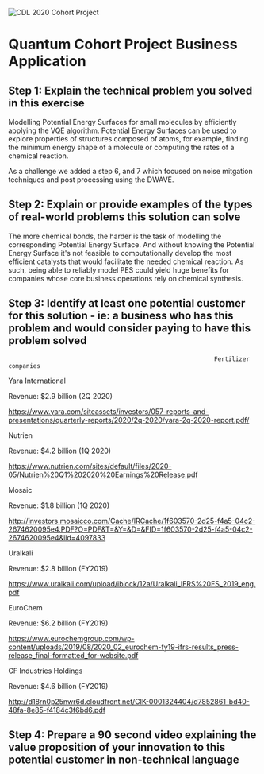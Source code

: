 ![CDL 2020 Cohort Project](../figures/CDL_logo.jpg)
# Quantum Cohort Project Business Application


## Step 1: Explain the technical problem you solved in this exercise

Modelling Potential Energy Surfaces for small molecules by efficiently applying the VQE algorithm. Potential Energy Surfaces can be used to explore properties of structures composed of atoms, for example, finding the minimum energy shape of a molecule or computing the rates of a chemical reaction.

As a challenge we added a step 6, and 7 which focused on noise mitgation techniques and post processing using the DWAVE. 

## Step 2: Explain or provide examples of the types of real-world problems this solution can solve

The more chemical bonds, the harder is the task of modelling the corresponding Potential Energy Surface. And without knowing the Potential Energy Surface it's not feasible to computationally develop the most efficient catalysts that would facilitate the needed chemical reaction. As such, being able to reliably model PES could yield huge benefits for companies whose core business operations rely on chemical synthesis.

## Step 3: Identify at least one potential customer for this solution - ie: a business who has this problem and would consider paying to have this problem solved
 
                                                              Fertilizer companies

 Yara International

Revenue: $2.9 billion (2Q 2020)

https://www.yara.com/siteassets/investors/057-reports-and-presentations/quarterly-reports/2020/2q-2020/yara-2q-2020-report.pdf/


 Nutrien
 
 Revenue: $4.2 billion (1Q 2020)
 
 https://www.nutrien.com/sites/default/files/2020-05/Nutrien%20Q1%202020%20Earnings%20Release.pdf
 
 
 Mosaic
 
 Revenue: $1.8 billion (1Q 2020)
 
 http://investors.mosaicco.com/Cache/IRCache/1f603570-2d25-f4a5-04c2-2674620095e4.PDF?O=PDF&T=&Y=&D=&FID=1f603570-2d25-f4a5-04c2-2674620095e4&iid=4097833
 
 Uralkali
 
 Revenue: $2.8 billion (FY2019)
 
 https://www.uralkali.com/upload/iblock/12a/Uralkali_IFRS%20FS_2019_eng.pdf
 
 EuroChem
 
 Revenue: $6.2 billion (FY2019)
 
https://www.eurochemgroup.com/wp-content/uploads/2019/08/2020_02_eurochem-fy19-ifrs-results_press-release_final-formatted_for-website.pdf

CF Industries Holdings
 
 Revenue: $4.6 billion (FY2019)
 
http://d18rn0p25nwr6d.cloudfront.net/CIK-0001324404/d7852861-bd40-48fa-8e85-f4184c3f6bd6.pdf
 



## Step 4: Prepare a 90 second video explaining the value proposition of your innovation to this potential customer in non-technical language
